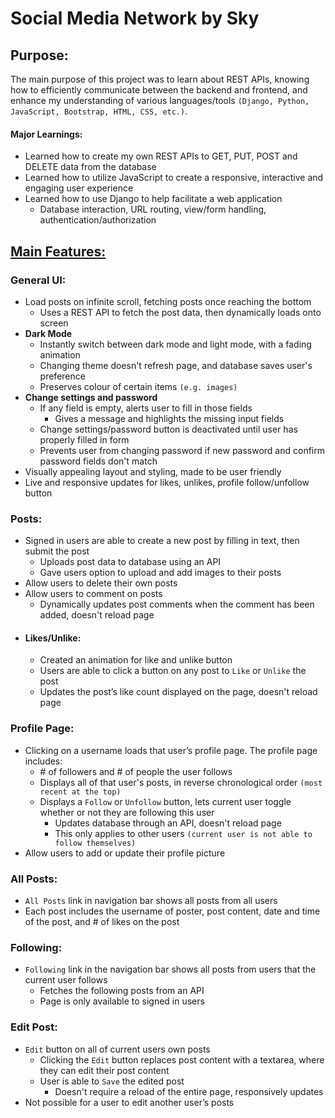# Social Media Network by Sky

## Purpose:

The main purpose of this project was to learn about REST APIs, knowing how to efficiently communicate between the backend and frontend, and enhance my understanding of various languages/tools `(Django, Python, JavaScript, Bootstrap, HTML, CSS, etc.)`.

#### Major Learnings:

-   Learned how to create my own REST APIs to GET, PUT, POST and DELETE data from the database
-   Learned how to utilize JavaScript to create a responsive, interactive and engaging user experience
-   Learned how to use Django to help facilitate a web application
    -   Database interaction, URL routing, view/form handling, authentication/authorization

## <u>Main Features:</u>

### **General UI:**

-   Load posts on infinite scroll, fetching posts once reaching the bottom
    -   Uses a REST API to fetch the post data, then dynamically loads onto screen
-   **Dark Mode**
    -   Instantly switch between dark mode and light mode, with a fading animation
    -   Changing theme doesn't refresh page, and database saves user's preference
    -   Preserves colour of certain items `(e.g. images)`
-   **Change settings and password**
    -   If any field is empty, alerts user to fill in those fields
        -   Gives a message and highlights the missing input fields
    -   Change settings/password button is deactivated until user has properly filled in form
    -   Prevents user from changing password if new password and confirm password fields don't match
-   Visually appealing layout and styling, made to be user friendly
-   Live and responsive updates for likes, unlikes, profile follow/unfollow button

### **Posts:**

-   Signed in users are able to create a new post by filling in text, then submit the post
    -   Uploads post data to database using an API
    -   Gave users option to upload and add images to their posts
-   Allow users to delete their own posts
-   Allow users to comment on posts
    -   Dynamically updates post comments when the comment has been added, doesn't reload page
-   #### **Likes/Unlike:**
    -   Created an animation for like and unlike button
    -   Users are able to click a button on any post to `Like` or `Unlike` the post
    -   Updates the post’s like count displayed on the page, doesn't reload page

### **Profile Page:**

-   Clicking on a username loads that user’s profile page. The profile page includes:
    -   \# of followers and \# of people the user follows
    -   Displays all of that user's posts, in reverse chronological order `(most recent at the top)`
    -   Displays a `Follow` or `Unfollow` button, lets current user toggle whether or not they are following this user
        -   Updates database through an API, doesn't reload page
        -   This only applies to other users `(current user is not able to follow themselves)`
-   Allow users to add or update their profile picture

### **All Posts:**

-   `All Posts` link in navigation bar shows all posts from all users
-   Each post includes the username of poster, post content, date and time of the post, and \# of likes on the post

### **Following:**

-   `Following` link in the navigation bar shows all posts from users that the current user follows
    -   Fetches the following posts from an API
    -   Page is only available to signed in users

### **Edit Post:**

-   `Edit` button on all of current users own posts
    -   Clicking the `Edit` button replaces post content with a textarea, where they can edit their post content
    -   User is able to `Save` the edited post
        -   Doesn't require a reload of the entire page, responsively updates
-   Not possible for a user to edit another user’s posts
